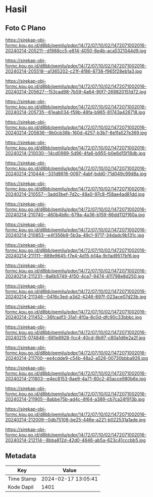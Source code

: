 # Hasil

## Foto C Plano

https://sirekap-obj-formc.kpu.go.id/d8bb/pemilu/pdpr/14/72/07/10/02/1472071002016-20240214-205211--d1988cc5-e814-4050-8e4b-aca5321044d9.jpg

https://sirekap-obj-formc.kpu.go.id/d8bb/pemilu/pdpr/14/72/07/10/02/1472071002016-20240214-205518--a1365202-c21f-4f86-8738-f965f28eb1a3.jpg

https://sirekap-obj-formc.kpu.go.id/d8bb/pemilu/pdpr/14/72/07/10/02/1472071002016-20240214-205627--153cad98-7b59-4a64-90f7-269820151d72.jpg

https://sirekap-obj-formc.kpu.go.id/d8bb/pemilu/pdpr/14/72/07/10/02/1472071002016-20240214-205735--61eab034-f59b-48fa-b965-81743a426718.jpg

https://sirekap-obj-formc.kpu.go.id/d8bb/pemilu/pdpr/14/72/07/10/02/1472071002016-20240214-205836--9b0cb36b-160d-4257-b3b7-8e1fa527e369.jpg

https://sirekap-obj-formc.kpu.go.id/d8bb/pemilu/pdpr/14/72/07/10/02/1472071002016-20240214-210030--14cd0989-5d96-4fa6-b955-b0e6d15f18db.jpg

https://sirekap-obj-formc.kpu.go.id/d8bb/pemilu/pdpr/14/72/07/10/02/1472071002016-20240214-210444--331d8616-0097-4abf-bdd0-71d049c99d8a.jpg

https://sirekap-obj-formc.kpu.go.id/d8bb/pemilu/pdpr/14/72/07/10/02/1472071002016-20240214-210557--3add3bef-7d2c-48a0-97c8-f58ae4ad81dd.jpg

https://sirekap-obj-formc.kpu.go.id/d8bb/pemilu/pdpr/14/72/07/10/02/1472071002016-20240214-210740--460b4b8c-679a-4a36-b159-66dd112f160a.jpg

https://sirekap-obj-formc.kpu.go.id/d8bb/pemilu/pdpr/14/72/07/10/02/1472071002016-20240214-210853--e4f356b9-5b3a-49c1-9717-34dadc9b131c.jpg

https://sirekap-obj-formc.kpu.go.id/d8bb/pemilu/pdpr/14/72/07/10/02/1472071002016-20240214-211111--889e9645-f7e4-4d15-b14a-9cfad9517bf6.jpg

https://sirekap-obj-formc.kpu.go.id/d8bb/pemilu/pdpr/14/72/07/10/02/1472071002016-20240214-211231--8a6b5749-4150-4ca7-9474-411798e8d250.jpg

https://sirekap-obj-formc.kpu.go.id/d8bb/pemilu/pdpr/14/72/07/10/02/1472071002016-20240214-211346--0416c3ed-a3d2-4246-897f-023ace07d23b.jpg

https://sirekap-obj-formc.kpu.go.id/d8bb/pemilu/pdpr/14/72/07/10/02/1472071002016-20240214-211452--36fcadf3-31a1-4f0a-8c0d-dfc90c33bbbc.jpg

https://sirekap-obj-formc.kpu.go.id/d8bb/pemilu/pdpr/14/72/07/10/02/1472071002016-20240215-074846--681e8928-fcc4-40cd-9b97-c80a1d6e2a2f.jpg

https://sirekap-obj-formc.kpu.go.id/d8bb/pemilu/pdpr/14/72/07/10/02/1472071002016-20240214-211700--ee4cdde9-c54b-48a2-a526-00730bbba926.jpg

https://sirekap-obj-formc.kpu.go.id/d8bb/pemilu/pdpr/14/72/07/10/02/1472071002016-20240214-211803--e4ec8153-8ae9-4a71-80c2-45acce980b6e.jpg

https://sirekap-obj-formc.kpu.go.id/d8bb/pemilu/pdpr/14/72/07/10/02/1472071002016-20240214-211905--8abbe75b-ad4c-4f64-a389-cb7ca24f913b.jpg

https://sirekap-obj-formc.kpu.go.id/d8bb/pemilu/pdpr/14/72/07/10/02/1472071002016-20240214-212009--0db75108-be25-446e-a221-b022531a1ade.jpg

https://sirekap-obj-formc.kpu.go.id/d8bb/pemilu/pdpr/14/72/07/10/02/1472071002016-20240214-212114--8bba812d-42d0-4846-ab5a-623c41cccbb5.jpg


## Metadata

| Key        | Value               |
| ---------- | ------------------- |
| Time Stamp | 2024-02-17 13:05:41 |
| Kode Dapil | 1401                |



